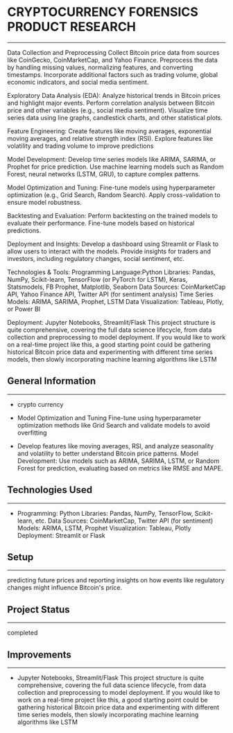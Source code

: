 
<h1>CRYPTOCURRENCY FORENSICS PRODUCT RESEARCH</h1>
<hr><p>Data Collection and Preprocessing
Collect Bitcoin price data from sources like CoinGecko, CoinMarketCap, and Yahoo Finance. Preprocess the data by handling missing values, normalizing features, and converting timestamps. Incorporate additional factors such as trading volume, global economic indicators, and social media sentiment.</p>
<p>Exploratory Data Analysis (EDA):
Analyze historical trends in Bitcoin prices and highlight major events. Perform correlation analysis between Bitcoin price and other variables (e.g., social media sentiment). Visualize time series data using line graphs, candlestick charts, and other statistical plots.</p>
<p>Feature Engineering:
Create features like moving averages, exponential moving averages, and relative strength index (RSI). Explore features like volatility and trading volume to improve predictions</p>
<p>Model Development:
Develop time series models like ARIMA, SARIMA, or Prophet for price prediction. Use machine learning models such as Random Forest, neural networks (LSTM, GRU), to capture complex patterns.</p>
<p>Model Optimization and Tuning:
Fine-tune models using hyperparameter optimization (e.g., Grid Search, Random Search). Apply cross-validation to ensure model robustness.</p>
<p>Backtesting and Evaluation:
Perform backtesting on the trained models to evaluate their performance. Fine-tune models based on historical predictions.</p>
<p>Deployment and Insights:
Develop a dashboard using Streamlit or Flask to allow users to interact with the models. Provide insights for traders and investors, including regulatory changes, social sentiment, etc.</p>
<p>Technologies &amp; Tools:
Programming Language:Python
Libraries:
Pandas, NumPy, Scikit-learn, TensorFlow (or PyTorch for LSTM), Keras, Statsmodels, FB Prophet, Matplotlib, Seaborn Data Sources: CoinMarketCap API, Yahoo Finance API, Twitter API (for sentiment analysis) Time Series Models: ARIMA, SARIMA, Prophet, LSTM Data Visualization: Tableau, Plotly, or Power BI</p>
<p>Deployment:
Jupyter Notebooks, Streamlit/Flask This project structure is quite comprehensive, covering the full data science lifecycle, from data collection and preprocessing to model deployment. If you would like to work on a real-time project like this, a good starting point could be gathering historical Bitcoin price data and experimenting with different time series models, then slowly incorporating machine learning algorithms like LSTM</p><h2>General Information</h2>
<hr><ul>
<li>crypto currency</li>
</ul><ul>
<li>Model Optimization and Tuning
Fine-tune using hyperparameter optimization methods like Grid Search and validate models to avoid overfitting</li>
</ul><ul>
<li>Develop features like moving averages, RSI, and analyze seasonality and volatility to better understand Bitcoin price patterns. Model Development: Use models such as ARIMA, SARIMA, LSTM, or Random Forest for prediction, evaluating based on metrics like RMSE and MAPE.</li>
</ul><h2>Technologies Used</h2>
<hr><ul>
<li>Programming: Python Libraries: Pandas, NumPy, TensorFlow, Scikit-learn, etc.  Data Sources: CoinMarketCap, Twitter API (for sentiment)  Models: ARIMA, LSTM, Prophet  Visualization: Tableau, Plotly  Deployment: Streamlit or Flask</li>
</ul><h2>Setup</h2>
<hr><p>predicting future prices and reporting insights on how events like regulatory changes might influence Bitcoin's price.</p><h2>Project Status</h2>
<hr><p>completed</p><h2>Improvements</h2>
<hr><ul>
<li>Jupyter Notebooks, Streamlit/Flask This project structure is quite comprehensive, covering the full data science lifecycle, from data collection and preprocessing to model deployment. If you would like to work on a real-time project like this, a good starting point could be gathering historical Bitcoin price data and experimenting with different time series models, then slowly incorporating machine learning algorithms like LSTM</li>
</ul>
